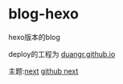 # blog-hexo

hexo版本的blog

deploy的工程为 [duangr.github.io](https://github.com/duangr/duangr.github.io)

主题:[next](http://theme-next.iissnan.com/)
[github next](https://github.com/iissnan/hexo-theme-next)
